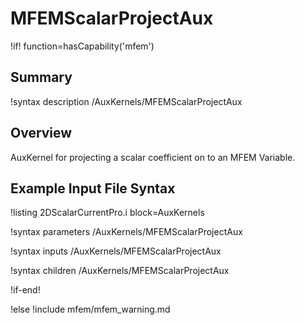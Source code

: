 # MFEMScalarProjectAux

!if! function=hasCapability('mfem')

## Summary

!syntax description /AuxKernels/MFEMScalarProjectAux

## Overview

AuxKernel for projecting a scalar coefficient on to an MFEM Variable.

## Example Input File Syntax

!listing 2DScalarCurrentPro.i block=AuxKernels

!syntax parameters /AuxKernels/MFEMScalarProjectAux

!syntax inputs /AuxKernels/MFEMScalarProjectAux

!syntax children /AuxKernels/MFEMScalarProjectAux

!if-end!

!else
!include mfem/mfem_warning.md
